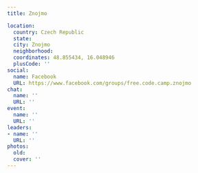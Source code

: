 ```yaml
---
title: Znojmo

location:
  country: Czech Republic
  state: 
  city: Znojmo
  neighborhood: 
  coordinates: 48.855434, 16.048946
  plusCode: ''
social:
  name: Facebook
  URL: https://www.facebook.com/groups/free.code.camp.znojmo
chat:
  name: ''
  URL: ''
event:
  name: ''
  URL: ''
leaders:
- name: ''
  URL: ''
photos:
  old: 
  cover: ''
---
```

